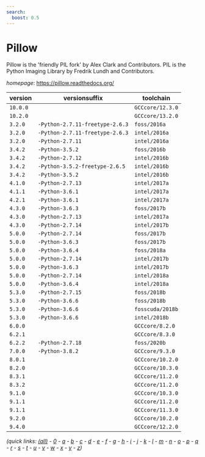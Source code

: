 ```yaml
---
search:
  boost: 0.5
---
```

# Pillow

Pillow is the 'friendly PIL fork' by Alex Clark and Contributors.  PIL is the Python Imaging Library by Fredrik Lundh and Contributors.

*homepage*: <https://pillow.readthedocs.org/>

version | versionsuffix | toolchain
--------|---------------|----------
``10.0.0`` |  | ``GCCcore/12.3.0``
``10.2.0`` |  | ``GCCcore/13.2.0``
``3.2.0`` | ``-Python-2.7.11-freetype-2.6.3`` | ``foss/2016a``
``3.2.0`` | ``-Python-2.7.11-freetype-2.6.3`` | ``intel/2016a``
``3.2.0`` | ``-Python-2.7.11`` | ``intel/2016a``
``3.4.2`` | ``-Python-3.5.2`` | ``foss/2016b``
``3.4.2`` | ``-Python-2.7.12`` | ``intel/2016b``
``3.4.2`` | ``-Python-3.5.2-freetype-2.6.5`` | ``intel/2016b``
``3.4.2`` | ``-Python-3.5.2`` | ``intel/2016b``
``4.1.0`` | ``-Python-2.7.13`` | ``intel/2017a``
``4.1.1`` | ``-Python-3.6.1`` | ``intel/2017a``
``4.2.1`` | ``-Python-3.6.1`` | ``intel/2017a``
``4.3.0`` | ``-Python-3.6.3`` | ``foss/2017b``
``4.3.0`` | ``-Python-2.7.13`` | ``intel/2017a``
``4.3.0`` | ``-Python-2.7.14`` | ``intel/2017b``
``5.0.0`` | ``-Python-2.7.14`` | ``foss/2017b``
``5.0.0`` | ``-Python-3.6.3`` | ``foss/2017b``
``5.0.0`` | ``-Python-3.6.4`` | ``foss/2018a``
``5.0.0`` | ``-Python-2.7.14`` | ``intel/2017b``
``5.0.0`` | ``-Python-3.6.3`` | ``intel/2017b``
``5.0.0`` | ``-Python-2.7.14`` | ``intel/2018a``
``5.0.0`` | ``-Python-3.6.4`` | ``intel/2018a``
``5.3.0`` | ``-Python-2.7.15`` | ``foss/2018b``
``5.3.0`` | ``-Python-3.6.6`` | ``foss/2018b``
``5.3.0`` | ``-Python-3.6.6`` | ``fosscuda/2018b``
``5.3.0`` | ``-Python-3.6.6`` | ``intel/2018b``
``6.0.0`` |  | ``GCCcore/8.2.0``
``6.2.1`` |  | ``GCCcore/8.3.0``
``6.2.2`` | ``-Python-2.7.18`` | ``foss/2020b``
``7.0.0`` | ``-Python-3.8.2`` | ``GCCcore/9.3.0``
``8.0.1`` |  | ``GCCcore/10.2.0``
``8.2.0`` |  | ``GCCcore/10.3.0``
``8.3.1`` |  | ``GCCcore/11.2.0``
``8.3.2`` |  | ``GCCcore/11.2.0``
``9.1.0`` |  | ``GCCcore/10.3.0``
``9.1.1`` |  | ``GCCcore/11.2.0``
``9.1.1`` |  | ``GCCcore/11.3.0``
``9.2.0`` |  | ``GCCcore/10.2.0``
``9.4.0`` |  | ``GCCcore/12.2.0``


*(quick links: [(all)](../index.md) - [0](../0/index.md) - [a](../a/index.md) - [b](../b/index.md) - [c](../c/index.md) - [d](../d/index.md) - [e](../e/index.md) - [f](../f/index.md) - [g](../g/index.md) - [h](../h/index.md) - [i](../i/index.md) - [j](../j/index.md) - [k](../k/index.md) - [l](../l/index.md) - [m](../m/index.md) - [n](../n/index.md) - [o](../o/index.md) - [p](../p/index.md) - [q](../q/index.md) - [r](../r/index.md) - [s](../s/index.md) - [t](../t/index.md) - [u](../u/index.md) - [v](../v/index.md) - [w](../w/index.md) - [x](../x/index.md) - [y](../y/index.md) - [z](../z/index.md))*

